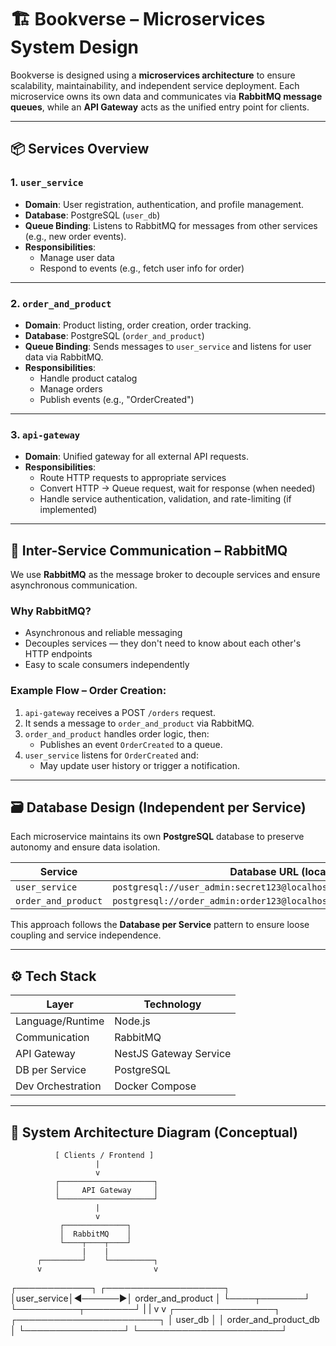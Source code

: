 # 🏗️ Bookverse – Microservices System Design

Bookverse is designed using a **microservices architecture** to ensure scalability, maintainability, and independent service deployment. Each microservice owns its own data and communicates via **RabbitMQ message queues**, while an **API Gateway** acts as the unified entry point for clients.

---

## 📦 Services Overview

### 1. `user_service`
- **Domain**: User registration, authentication, and profile management.
- **Database**: PostgreSQL (`user_db`)
- **Queue Binding**: Listens to RabbitMQ for messages from other services (e.g., new order events).
- **Responsibilities**:
  - Manage user data
  - Respond to events (e.g., fetch user info for order)

---

### 2. `order_and_product`
- **Domain**: Product listing, order creation, order tracking.
- **Database**: PostgreSQL (`order_and_product`)
- **Queue Binding**: Sends messages to `user_service` and listens for user data via RabbitMQ.
- **Responsibilities**:
  - Handle product catalog
  - Manage orders
  - Publish events (e.g., "OrderCreated")

---

### 3. `api-gateway`
- **Domain**: Unified gateway for all external API requests.
- **Responsibilities**:
  - Route HTTP requests to appropriate services
  - Convert HTTP → Queue request, wait for response (when needed)
  - Handle service authentication, validation, and rate-limiting (if implemented)

---

## 🔁 Inter-Service Communication – RabbitMQ

We use **RabbitMQ** as the message broker to decouple services and ensure asynchronous communication.

### Why RabbitMQ?
- Asynchronous and reliable messaging
- Decouples services — they don't need to know about each other's HTTP endpoints
- Easy to scale consumers independently

### Example Flow – Order Creation:
1. `api-gateway` receives a POST `/orders` request.
2. It sends a message to `order_and_product` via RabbitMQ.
3. `order_and_product` handles order logic, then:
   - Publishes an event `OrderCreated` to a queue.
4. `user_service` listens for `OrderCreated` and:
   - May update user history or trigger a notification.

---

## 🗃️ Database Design (Independent per Service)

Each microservice maintains its own **PostgreSQL** database to preserve autonomy and ensure data isolation.

| Service            | Database URL (local)                                             |
|--------------------|------------------------------------------------------------------|
| `user_service`     | `postgresql://user_admin:secret123@localhost:5435/user_db`       |
| `order_and_product`| `postgresql://order_admin:order123@localhost:5433/order_and_product` |

This approach follows the **Database per Service** pattern to ensure loose coupling and service independence.

---

## ⚙️ Tech Stack

| Layer              | Technology                      |
|--------------------|---------------------------------|
| Language/Runtime   | Node.js                         |
| Communication      | RabbitMQ                        |
| API Gateway        | NestJS Gateway Service          |
| DB per Service     | PostgreSQL                      |
| Dev Orchestration  | Docker Compose                  |

---

## 📶 System Architecture Diagram (Conceptual)

              [ Clients / Frontend ]
                       |
                       v
              ┌─────────────────────┐
              │     API Gateway     │
              └─────────────────────┘
                       |
                       v
               ┌──────────────┐
               │  RabbitMQ    │
               └────┬────┬────┘
                    |    |
          ┌─────────┘    └──────────┐
          v                         v
   ┌────────────┐         ┌───────────────────┐
   │user_service│◀──────▶│ order_and_product │
   └────┬───────┘         └──────────┬────────┘
        |                            |
        v                            v
┌────────────────┐         ┌───────────────────────┐
│  user_db       │         │ order_and_product_db  │
└────────────────┘         └───────────────────────┘
